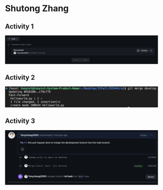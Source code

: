 # Shutong Zhang

## Activity 1
![Sample Image](assets/a1_screenshot.png)

## Activity 2
![Sample Image](assets/a2_screenshot.png)

## Activity 3
![Sample Image](assets/a3_screenshot.png)